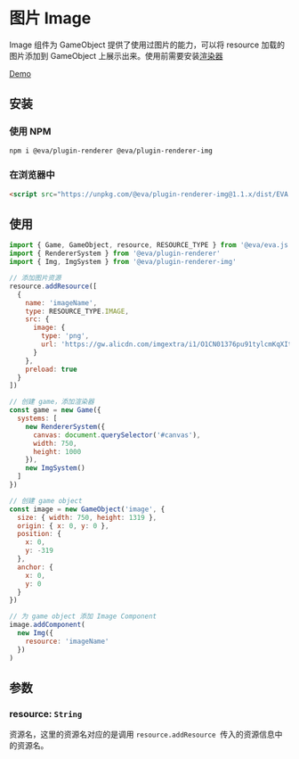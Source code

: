 # 图片 Image

Image 组件为 GameObject 提供了使用过图片的能力，可以将 resource 加载的图片添加到 GameObject 上展示出来。使用前需要安装[渲染器](/tutorials/prepareRender)

[Demo](https://eva.js.org/playground/#/image)

## 安装

### 使用 NPM
```bash
npm i @eva/plugin-renderer @eva/plugin-renderer-img
```

### 在浏览器中
```html
<script src="https://unpkg.com/@eva/plugin-renderer-img@1.1.x/dist/EVA.plugin.renderer.img.min.js"></script>
```

## 使用

```js
import { Game, GameObject, resource, RESOURCE_TYPE } from '@eva/eva.js'
import { RendererSystem } from '@eva/plugin-renderer'
import { Img, ImgSystem } from '@eva/plugin-renderer-img'

// 添加图片资源
resource.addResource([
  {
    name: 'imageName',
    type: RESOURCE_TYPE.IMAGE,
    src: {
      image: {
        type: 'png',
        url: 'https://gw.alicdn.com/imgextra/i1/O1CN01376pu91tylcmKqXIt_!!6000000005971-2-tps-658-1152.png'
      }
    },
    preload: true
  }
])

// 创建 game，添加渲染器
const game = new Game({
  systems: [
    new RendererSystem({
      canvas: document.querySelector('#canvas'),
      width: 750,
      height: 1000
    }),
    new ImgSystem()
  ]
})

// 创建 game object
const image = new GameObject('image', {
  size: { width: 750, height: 1319 },
  origin: { x: 0, y: 0 },
  position: {
    x: 0,
    y: -319
  },
  anchor: {
    x: 0,
    y: 0
  }
})

// 为 game object 添加 Image Component
image.addComponent(
  new Img({
    resource: 'imageName'
  })
)
```

## 参数

### resource: `String`

资源名，这里的资源名对应的是调用 `resource.addResource`  传入的资源信息中的资源名。

<br/>
<br/>
<br/>
<br/>
<br/>
